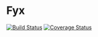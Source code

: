 # Fyx

[![Build Status](https://travis-ci.com/lucien144/fyx.svg?branch=develop)](https://travis-ci.com/lucien144/fyx) [![Coverage Status](https://coveralls.io/repos/github/lucien144/fyx/badge.svg?branch=develop)](https://coveralls.io/github/lucien144/fyx?branch=develop)